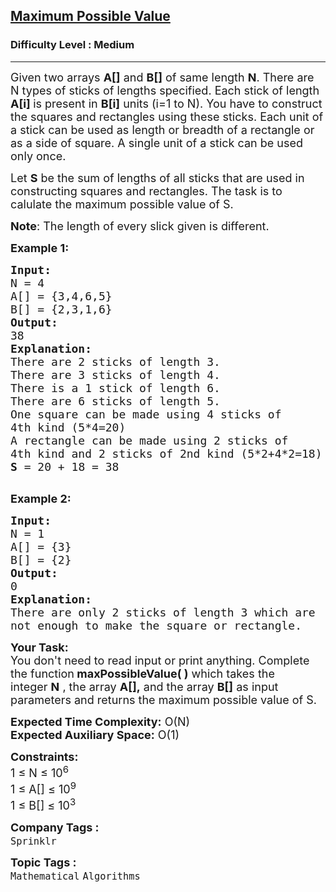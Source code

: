 <h2><a href="https://practice.geeksforgeeks.org/problems/2d3fc3651507fc0c6bd1fa43861e0d1c43d4b8a1/1">Maximum Possible Value</a></h2><h3>Difficulty Level : Medium</h3><hr><div class="problems_problem_content__Xm_eO"><p><span style="font-size:18px">Given two arrays <strong>A[]</strong> and <strong>B[]</strong> of same length <strong>N</strong>. There are N types of sticks of lengths specified. Each stick of length <strong>A[i]&nbsp;</strong>is present in <strong>B[i]</strong>&nbsp;units (i=1 to N). You have to construct the squares and rectangles using these sticks. Each unit of a stick can be used as length or breadth of a rectangle or as a side of square. A single unit of a stick can be used only once.</span></p>

<p><span style="font-size:18px">Let <strong>S</strong> be the sum of lengths of all sticks that are used in constructing squares and rectangles. The task is to calulate the maximum possible value of S.</span></p>

<p><span style="font-size:18px"><strong>Note</strong>: The length of every slick given is different.</span></p>

<p><span style="font-size:18px"><strong>Example 1:</strong></span></p>

<pre><span style="font-size:18px"><strong>Input:</strong>
N = 4
A[] = {3,4,6,5}
B[] = {2,3,1,6}
<strong>Output:</strong> 
38
<strong>Explanation: 
</strong>There are 2 sticks of length 3.
There are 3 sticks of length 4.
There is a 1 stick of length 6.
There are 6 sticks of length 5.
One square can be made using 4 sticks of
4th kind (5*4=20)
A rectangle can be made using 2 sticks of 
4th kind and 2 sticks of 2nd kind (5*2+4*2=18)
<strong>S</strong> = 20 + 18 = 38
</span>
</pre>

<p><span style="font-size:18px"><strong>Example 2:</strong></span></p>

<pre><span style="font-size:18px"><strong>Input:
</strong>N = 1
A[] = {3}
B[] = {2}
<strong>Output: 
</strong>0
<strong>Explanation: 
</strong>There are only 2 sticks of length 3 which are 
not enough to make the square or rectangle.
</span></pre>

<p><span style="font-size:18px"><strong>Your Task:&nbsp;</strong><br>
You don't need to read input or print anything. Complete the function<strong>&nbsp;maxPossibleValue( )</strong>&nbsp;which takes the integer&nbsp;<strong>N</strong>&nbsp;, the array&nbsp;<strong>A[],</strong>&nbsp;and the array&nbsp;<strong>B[]</strong>&nbsp;as input parameters and returns the maximum possible value of S.&nbsp;</span></p>

<p><span style="font-size:18px"><strong>Expected Time Complexity:</strong>&nbsp;O(N)<br>
<strong>Expected Auxiliary Space:</strong>&nbsp;O(1)</span></p>

<p><span style="font-size:18px"><strong>Constraints:</strong><br>
1 ≤ N&nbsp;≤&nbsp;10<sup>6</sup><br>
1 ≤ A[]&nbsp;≤ 10<sup>9</sup><br>
1 ≤ B[]&nbsp;≤ 10<sup>3</sup></span></p>
</div><p><span style=font-size:18px><strong>Company Tags : </strong><br><code>Sprinklr</code>&nbsp;<br><p><span style=font-size:18px><strong>Topic Tags : </strong><br><code>Mathematical</code>&nbsp;<code>Algorithms</code>&nbsp;